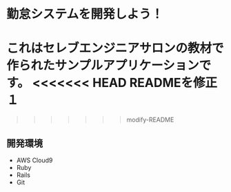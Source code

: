 # 勤怠システムを開発しよう！

これはセレブエンジニアサロンの教材で作られたサンプルアプリケーションです。
<<<<<<< HEAD
READMEを修正１
=======

>>>>>>> modify-README
## 開発環境

* AWS Cloud9
* Ruby
* Rails
* Git